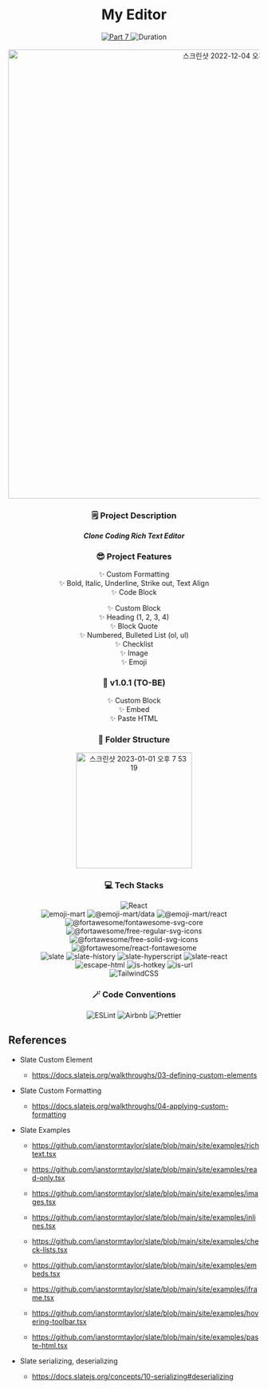 <div align="center">
  <h1>My Editor</h1>
  <a href="https://github.com/namiein/weekly-clone-coding">
    <img src="https://img.shields.io/badge/Part%207-Weekly%20Clone%20Coding-blue?style=flat" alt="Part 7" />
  </a>
  <img src="https://img.shields.io/badge/Duration-2022--11--21%20~%202022--12--04-ff69b4?style=flat" alt="Duration" />
  <br/>
  <br/>
  <img width="900" alt="스크린샷 2022-12-04 오후 5 13 52" src="https://user-images.githubusercontent.com/52883505/205481626-0b11cb91-7a54-4c3a-a81b-87b719cbf933.png">

  <h3>🗒️ Project Description</h3>

  __*Clone Coding Rich Text Editor*__

  <h3>😎 Project Features</h3>

  ✨ Custom Formatting   
      ✨ Bold, Italic, Underline, Strike out, Text Align   
      ✨ Code Block   

  ✨ Custom Block   
      ✨ Heading (1, 2, 3, 4)   
      ✨ Block Quote   
      ✨ Numbered, Bulleted List (ol, ul)   
      ✨ Checklist   
      ✨ Image   
      ✨ Emoji   

  <h3>🔮 v1.0.1 (TO-BE)</h3>

  ✨ Custom Block   
      ✨ Embed   
      ✨ Paste HTML   

  <h3>📁 Folder Structure</h3>
  <img width="232" alt="스크린샷 2023-01-01 오후 7 53 19" src="https://user-images.githubusercontent.com/52883505/210168168-08a07f28-d073-4ad3-a7ab-ab3067bac6f0.png">

  <h3>💻 Tech Stacks</h3>
  <img src="https://img.shields.io/badge/react-%2320232a.svg?style=for-the-badge&logo=react&logoColor=%2361DAFB" alt="React" />
  <br/>
  <img src="https://img.shields.io/badge/-emoji--mart-black?style=for-the-badge" alt="emoji-mart" />
  <img src="https://img.shields.io/badge/-@emoji--mart/data-black?style=for-the-badge" alt="@emoji-mart/data" />
  <img src="https://img.shields.io/badge/-@emoji--mart/react-black?style=for-the-badge" alt="@emoji-mart/react" />
  <br/>
  <img src="https://img.shields.io/badge/-@fortawesome/fontawesome--svg--core-black?style=for-the-badge" alt="@fortawesome/fontawesome-svg-core" />
  <br/>
  <img src="https://img.shields.io/badge/-@fortawesome/free--regular--svg--icons-black?style=for-the-badge" alt="@fortawesome/free-regular-svg-icons" />
  <img src="https://img.shields.io/badge/-@fortawesome/free--solid--svg--icons-black?style=for-the-badge" alt="@fortawesome/free-solid-svg-icons" />
  <img src="https://img.shields.io/badge/-@fortawesome/react--fontawesome-black?style=for-the-badge" alt="@fortawesome/react-fontawesome" />
  <br/>
  <img src="https://img.shields.io/badge/-slate-black?style=for-the-badge" alt="slate" />
  <img src="https://img.shields.io/badge/-slate--history-black?style=for-the-badge" alt="slate-history" />
  <img src="https://img.shields.io/badge/-slate--hyperscript-black?style=for-the-badge" alt="slate-hyperscript" />
  <img src="https://img.shields.io/badge/-slate--react-black?style=for-the-badge" alt="slate-react" />
  <br/>
  <img src="https://img.shields.io/badge/-escape--html-black?style=for-the-badge" alt="escape-html" />
  <img src="https://img.shields.io/badge/-is--hotkey-black?style=for-the-badge" alt="is-hotkey" />
  <img src="https://img.shields.io/badge/-is--url-black?style=for-the-badge" alt="is-url" />
  <br/>
  <img src="https://img.shields.io/badge/tailwindcss-%2338B2AC.svg?style=for-the-badge&logo=tailwind-css&logoColor=white" alt="TailwindCSS" />

  <h3>🪄 Code Conventions</h3>

  <img src="https://img.shields.io/badge/ESLint-4B3263?style=for-the-badge&logo=eslint&logoColor=white" alt="ESLint" />
  <img src="https://img.shields.io/badge/Airbnb-%23ff5a5f.svg?style=for-the-badge&logo=Airbnb&logoColor=white" alt="Airbnb" />
  <img src="https://img.shields.io/badge/prettier-1A2C34?style=for-the-badge&logo=prettier&logoColor=F7BA3E" alt="Prettier" />
  
</div>

## References

-   Slate Custom Element

    -   https://docs.slatejs.org/walkthroughs/03-defining-custom-elements

-   Slate Custom Formatting

    -   https://docs.slatejs.org/walkthroughs/04-applying-custom-formatting

-   Slate Examples

    -   https://github.com/ianstormtaylor/slate/blob/main/site/examples/richtext.tsx
    -   https://github.com/ianstormtaylor/slate/blob/main/site/examples/read-only.tsx
    -   https://github.com/ianstormtaylor/slate/blob/main/site/examples/images.tsx
    -   https://github.com/ianstormtaylor/slate/blob/main/site/examples/inlines.tsx

    -   https://github.com/ianstormtaylor/slate/blob/main/site/examples/check-lists.tsx
    -   https://github.com/ianstormtaylor/slate/blob/main/site/examples/embeds.tsx
    -   https://github.com/ianstormtaylor/slate/blob/main/site/examples/iframe.tsx
    -   https://github.com/ianstormtaylor/slate/blob/main/site/examples/hovering-toolbar.tsx
    -   https://github.com/ianstormtaylor/slate/blob/main/site/examples/paste-html.tsx

-   Slate serializing, deserializing
    -   https://docs.slatejs.org/concepts/10-serializing#deserializing
